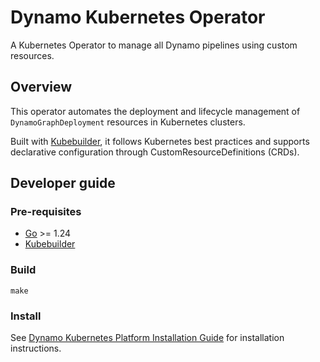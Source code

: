 # Dynamo Kubernetes Operator

A Kubernetes Operator to manage all Dynamo pipelines using custom resources.


## Overview

This operator automates the deployment and lifecycle management of `DynamoGraphDeployment` resources in Kubernetes clusters.

Built with [Kubebuilder](https://book.kubebuilder.io/), it follows Kubernetes best practices and supports declarative configuration through CustomResourceDefinitions (CRDs).

## Developer guide

### Pre-requisites

- [Go](https://go.dev/doc/install) >= 1.24
- [Kubebuilder](https://book.kubebuilder.io/quick-start.html)

### Build

```
make
```

### Install

See [Dynamo Kubernetes Platform Installation Guide](/docs/kubernetes/installation_guide.md) for installation instructions.

